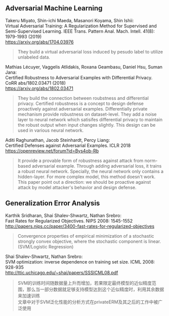 

## Adversarial Machine Learning

Takeru Miyato, Shin-ichi Maeda, Masanori Koyama, Shin Ishii:  
Virtual Adversarial Training: A Regularization Method for Supervised and Semi-Supervised Learning. IEEE Trans. Pattern Anal. Mach. Intell. 41(8): 1979-1993 (2019)  
https://arxiv.org/abs/1704.03976  
> They build a virtual adversarial loss induced by pesudo label to utilize unlabeled data.

Mathias Lécuyer, Vaggelis Atlidakis, Roxana Geambasu, Daniel Hsu, Suman Jana:  
Certified Robustness to Adversarial Examples with Differential Privacy. CoRR abs/1802.03471 (2018)  
https://arxiv.org/abs/1802.03471  
> They build the connection between roubstness and differential privacy. Certified robustness is a concept to design defense proactively against adversarial examples. Differentially private mechanism provide robustness on dataset-level. They add a noise layer to neural network which satisifes differential privacy to maintain the robust output when input changes slightly. This design can be used in various neural network.

Aditi Raghunathan, Jacob Steinhardt, Percy Liang:  
Certified Defenses against Adversarial Examples. ICLR 2018  
https://openreview.net/forum?id=Bys4ob-Rb  
> It provide a provable form of robustness against attack from norm-based adversarial example. Through adding adversarial loss, it trains a robust neural network. Specially, the neural network only contains a hidden-layer. For more complex model, this method doesn't work.  
> This paper point out a direction: we should be proactive against attack by model attacker's behavior and design defense.




## Generalization Error Analysis

Karthik Sridharan, Shai Shalev-Shwartz, Nathan Srebro:  
Fast Rates for Regularized Objectives. NIPS 2008: 1545-1552  
http://papers.nips.cc/paper/3400-fast-rates-for-regularized-objectives  
> Convergence properties of empirical minimization of a stochastic strongly convex objective, where the stochastic component is linear.(SVM/Logistic Regression)
  

Shai Shalev-Shwartz, Nathan Srebro:  
SVM optimization: inverse dependence on training set size. ICML 2008: 928-935  
http://ttic.uchicago.edu/~shai/papers/SSSICML08.pdf
>SVM的训练时间随数据量上升而增加，若果限定最终模型的近似精度范围，那么当一部分数据就足够支持模型达到这个近似精度时，利用其余数据来加速训练  
>文章中对于SVM泛化性能的分析方式在privateERM及其之后的工作中被广泛使用
